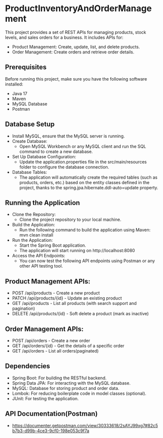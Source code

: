 # ProductInventoryAndOrderManagement
This project provides a set of REST APIs for managing products, stock levels, and sales orders for a business. It includes APIs for:

* Product Management: Create, update, list, and delete products.
* Order Management: Create orders and retrieve order details.
## Prerequisites
Before running this project, make sure you have the following software installed:

* Java 17 
* Maven 
* MySQL Database
* Postman

## Database Setup
* Install MySQL, ensure that the MySQL server is running.
* Create Database:
  * Open MySQL Workbench or any MySQL client and run the SQL command to create a new database.
* Set Up Database Configuration:
  * Update the application.properties file in the src/main/resources folder to configure the database connection.
* Database Tables:
  * The application will automatically create the required tables (such as products, orders, etc.) based on the entity classes defined in the project, thanks to the spring.jpa.hibernate.ddl-auto=update property.
## Running the Application
* Clone the Repository:
  * Clone the project repository to your local machine.
* Build the Application:
  * Run the following command to build the application using Maven: mvn clean install
* Run the Application:
  * Start the Spring Boot application.
  * The application will start running on http://localhost:8080
* Access the API Endpoints:
  * You can now test the following API endpoints using Postman or any other API testing tool.

## Product Management APIs:

* POST /api/products - Create a new product
* PATCH /api/products/{id} - Update an existing product
* GET /api/products - List all products (with search support and pagination)
* DELETE /api/products/{id} - Soft delete a product (mark as inactive) 
## Order Management APIs:

* POST /api/orders - Create a new order
* GET /api/orders/{id} - Get the details of a specific order
* GET /api/orders - List all orders(paginated)

## Dependencies
* Spring Boot: For building the RESTful backend.
* Spring Data JPA: For interacting with the MySQL database.
* MySQL: Database for storing product and order data.
* Lombok: For reducing boilerplate code in model classes (optional).
* JUnit: For testing the application.

## API Documentation(Postman)
* https://documenter.getpostman.com/view/30333618/2sAYJ99xg7#82c5b7b3-d99b-4ce3-9cf0-198e053c9f7a
